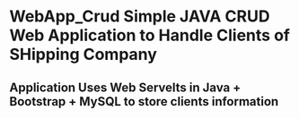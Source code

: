 # WebApp_Crud Simple JAVA CRUD Web Application to Handle Clients of SHipping Company
## Application Uses Web Servelts in Java + Bootstrap + MySQL to store clients information
